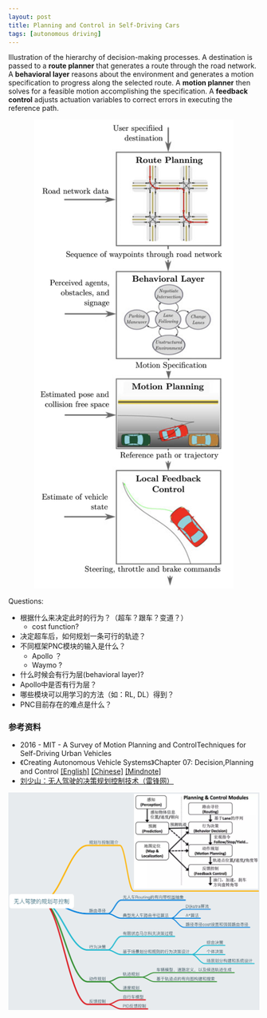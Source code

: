 ```yaml
---
layout: post
title: Planning and Control in Self-Driving Cars
tags: [autonomous driving]
---
```


Illustration of the hierarchy of decision-making processes. A destination is passed to a **route planner** that generates a route through the road network. A **behavioral layer** reasons about the environment and generates a motion specification to progress along the selected route. A **motion planner** then solves for a feasible motion accomplishing the specification. A **feedback control** adjusts actuation variables to correct errors in executing the reference path.

<p style="text-align:center">
	<img src="/topics/img/decision-making.png" width="400" />
</p>

Questions:

- 根据什么来决定此时的行为？（超车？跟车？变道？）
	- cost function?
- 决定超车后，如何规划一条可行的轨迹？
- 不同框架PNC模块的输入是什么？
	- Apollo ？
	- Waymo ?
- 什么时候会有行为层(behavioral layer)? 
- Apollo中是否有行为层？
- 哪些模块可以用学习的方法（如：RL, DL）得到？
- PNC目前存在的难点是什么？


### 参考资料

- 2016 - MIT - A Survey of Motion Planning and ControlTechniques for Self-Driving Urban Vehicles
- 《Creating Autonomous Vehicle Systems》Chapter 07: Decision,Planning and Control [[English]](/topics/data/decision-planning-control.pdf) [[Chinese]](/topics/data/无人驾驶的规划与控制.pdf) [[Mindnote]](/topics/data/pnc-mindnote.pdf)
- [刘少山：无人驾驶的决策规划控制技术（雷锋网）](https://www.leiphone.com/news/201705/ShKxa21KiSdwmu7n.html)

<p style="text-align:center">
	<img src="/topics/img/pnc.png" />
</p>